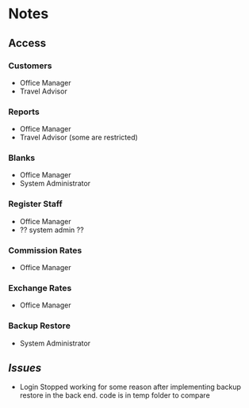 # Notes

## **Access**

### Customers

-   Office Manager
-   Travel Advisor

### Reports

-   Office Manager
-   Travel Advisor (some are restricted)

### Blanks

-   Office Manager
-   System Administrator

### Register Staff

-   Office Manager
-   ?? system admin ??

### Commission Rates

-   Office Manager

### Exchange Rates

-   Office Manager

### Backup Restore

-   System Administrator

## **_Issues_**

-   Login Stopped working for some reason after implementing backup restore in the back end. code is in temp folder to compare
